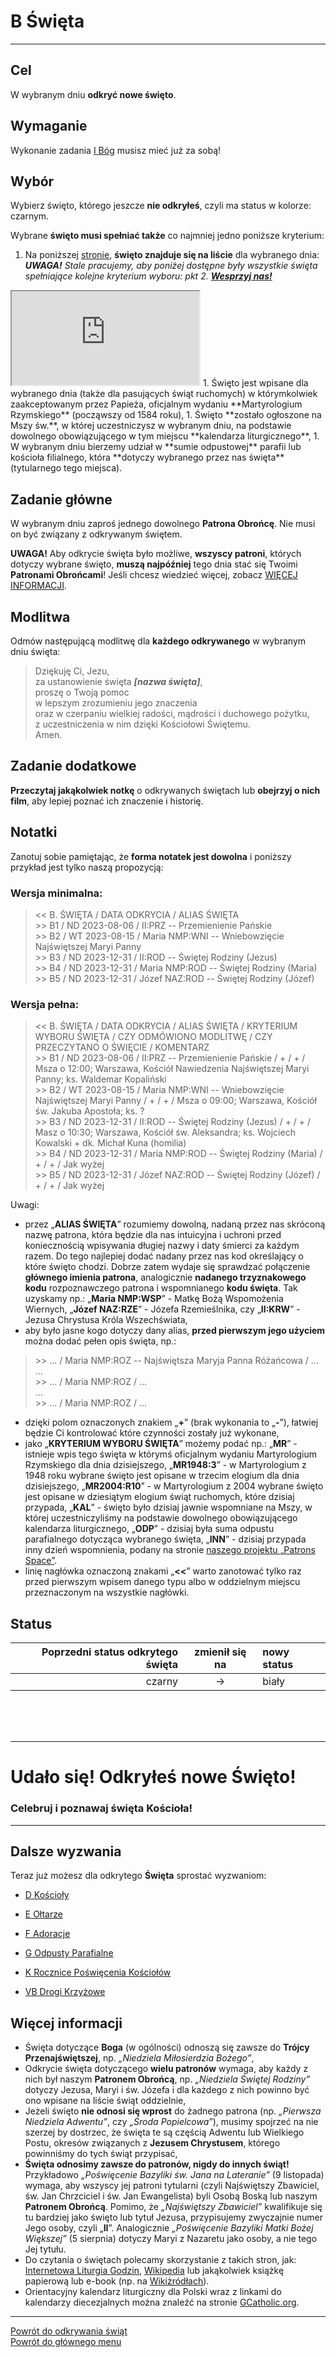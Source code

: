 # <span class="status status-list"><span class="status status-white">B</span> Święta</span>
---
## Cel
W <span class="selected-day-info">wybranym dniu</span> **odkryć nowe święto**.
## Wymaganie
Wykonanie zadania [<span class="status status-list"><span class="status status-god">I</span> Bóg</span>](bog.md) musisz mieć już za sobą!
## Wybór
Wybierz święto, którego jeszcze **nie odkryłeś**, czyli ma status w kolorze: <span class="status status-black">czarnym</span>.

Wybrane **święto musi spełniać także** co najmniej jedno poniższe kryterium:
1. Na poniższej [stronie](https://pl.patrons.space/dates/list-of-feasts), **święto znajduje się na liście** dla <span class="selected-day-info"> wybranego dnia</span>:  
_**UWAGA!** Stale pracujemy, aby poniżej dostępne były wszystkie święta spełniające kolejne kryterium wyboru: pkt 2. [**Wesprzyj nas!**](https://pl.gratiadei.org/#wesprzyj-nas)_
<iframe id="my-patrons-for-today" src="https://pl.patrons.space/dates/list-of-feasts?content-only=1"></iframe>
1. Święto jest wpisane dla <span class="selected-day-info">wybranego dnia</span> (także dla pasujących świąt ruchomych) w którymkolwiek zaakceptowanym przez Papieża, oficjalnym wydaniu **Martyrologium Rzymskiego** (począwszy od 1584 roku),
1. Święto **zostało ogłoszone na Mszy św.**, w której uczestniczysz w <span class="selected-day-info">wybranym dniu</span>, na podstawie dowolnego obowiązującego w tym miejscu **kalendarza liturgicznego**,
1. W <span class="selected-day-info">wybranym dniu</span> bierzemy udział w **sumie odpustowej** parafii lub kościoła filialnego, która **dotyczy wybranego przez nas święta** (tytularnego tego miejsca).

## Zadanie główne
W <span class="selected-day-info">wybranym dniu</span> zaproś jednego dowolnego **Patrona Obrońcę**. Nie musi on być związany z odkrywanym świętem.

**UWAGA!** Aby odkrycie święta było możliwe, **wszyscy patroni**, których dotyczy wybrane święto, **muszą najpóźniej** <span class="selected-day-info">tego dnia</span> stać się Twoimi **Patronami Obrońcami**! Jeśli chcesz wiedzieć więcej, zobacz [WIĘCEJ INFORMACJI](#swieta-wiecej-informacji).
## Modlitwa
Odmów następującą modlitwę dla **każdego odkrywanego** w <span class="selected-day-info">wybranym dniu</span> święta:
> Dziękuję Ci, Jezu,  
> za ustanowienie święta _**[nazwa święta]**_,  
> proszę o Twoją pomoc  
> w lepszym zrozumieniu jego znaczenia  
> oraz w czerpaniu wielkiej radości, mądrości i duchowego pożytku,  
> z uczestniczenia w nim dzięki Kościołowi Świętemu.  
> Amen.
## Zadanie dodatkowe
**Przeczytaj jakąkolwiek notkę** o odkrywanych świętach lub **obejrzyj o nich film**, aby lepiej poznać ich znaczenie i historię.
## Notatki
Zanotuj sobie pamiętając, że **forma notatek jest dowolna** i poniższy przykład jest tylko naszą propozycją:
### Wersja minimalna:
> \<\< B. ŚWIĘTA / DATA ODKRYCIA / ALIAS ŚWIĘTA  
> \>\> B1 / ND 2023-08-06 / II:PRZ -- Przemienienie Pańskie  
> \>\> B2 / WT 2023-08-15 / Maria NMP:WNI -- Wniebowzięcie Najświętszej Maryi Panny  
> \>\> B3 / ND 2023-12-31 / II:ROD -- Świętej Rodziny (Jezus)  
> \>\> B4 / ND 2023-12-31 / Maria NMP:ROD -- Świętej Rodziny (Maria)  
> \>\> B5 / ND 2023-12-31 / Józef NAZ:ROD -- Świętej Rodziny (Józef)
### Wersja pełna:
> \<\< B. ŚWIĘTA / DATA ODKRYCIA / ALIAS ŚWIĘTA / KRYTERIUM WYBORU ŚWIĘTA / CZY ODMÓWIONO MODLITWĘ / CZY PRZECZYTANO O ŚWIĘCIE / KOMENTARZ  
> \>\> B1 / ND 2023-08-06 / II:PRZ -- Przemienienie Pańskie / + / + / Msza o 12:00; Warszawa, Kościół Nawiedzenia Najświętszej Maryi Panny; ks. Waldemar Kopaliński  
> \>\> B2 / WT 2023-08-15 / Maria NMP:WNI -- Wniebowzięcie Najświętszej Maryi Panny / + / + / Msza o 09:00; Warszawa, Kościół św. Jakuba Apostoła; ks. ?  
> \>\> B3 / ND 2023-12-31 / II:ROD -- Świętej Rodziny (Jezus) / + / + / Masz o 10:30; Warszawa, Kościół św. Aleksandra; ks. Wojciech Kowalski + dk. Michał Kuna (homilia)  
> \>\> B4 / ND 2023-12-31 / Maria NMP:ROD -- Świętej Rodziny (Maria) / + / + / Jak wyżej  
> \>\> B5 / ND 2023-12-31 / Józef NAZ:ROD -- Świętej Rodziny (Józef) / + / + / Jak wyżej

Uwagi:
- przez „**ALIAS ŚWIĘTA**” rozumiemy dowolną, nadaną przez nas skróconą nazwę patrona, która będzie dla nas intuicyjna i uchroni przed koniecznością wpisywania długiej nazwy i daty śmierci za każdym razem. Do tego najlepiej dodać nadany przez nas kod określający o które święto chodzi. Dobrze zatem wydaje się sprawdzać połączenie **głównego imienia patrona**, analogicznie **nadanego trzyznakowego kodu** rozpoznawczego patrona i wspomnianego **kodu święta**. Tak uzyskamy np.: „**Maria NMP:WSP**” - Matkę Bożą Wspomożenia Wiernych, „**Józef NAZ:RZE**” - Józefa Rzemieślnika, czy „**II:KRW**” - Jezusa Chrystusa Króla Wszechświata,
- aby było jasne kogo dotyczy dany alias, **przed pierwszym jego użyciem** można dodać pełen opis święta, np.:
> \>\> ... / Maria NMP:ROZ -- Najświętsza Maryja Panna Różańcowa / ...  
> ...  
> \>\> ... / Maria NMP:ROZ / ...  
> ...  
> \>\> ... / Maria NMP:ROZ / ...
- dzięki polom oznaczonych znakiem „**+**” (brak wykonania to „**-**”), łatwiej będzie Ci kontrolować które czynności zostały już wykonane,
- jako „**KRYTERIUM WYBORU ŚWIĘTA**” możemy podać np.: „**MR**” - istnieje wpis tego święta w którymś oficjalnym wydaniu Martyrologium Rzymskiego dla dnia dzisiejszego, „**MR1948:3**” - w Martyrologium z 1948 roku wybrane święto jest opisane w trzecim elogium dla dnia dzisiejszego, „**MR2004:R10**” - w Martyrologium z 2004 wybrane święto jest opisane w dziesiątym elogium świąt ruchomych, które dzisiaj przypada, „**KAL**” - święto było dzisiaj jawnie wspomniane na Mszy, w której uczestniczyliśmy na podstawie dowolnego obowiązującego kalendarza liturgicznego, „**ODP**” - dzisiaj była suma odpustu parafialnego dotycząca wybranego święta, „**INN**” - dzisiaj przypada inny dzień wspomnienia, podany na stronie [naszego projektu „Patrons Space”](https://pl.patrons.space).
- linię nagłówka oznaczoną znakami „**<<**” warto zanotować tylko raz przed pierwszym wpisem danego typu albo w oddzielnym miejscu przeznaczonym na wszystkie nagłówki.
## Status
| Poprzedni status odkrytego święta | zmienił się na | nowy status |
|---:|:---:|:---|
|<span class="status status-black">czarny</span>|→|<span class="status status-white">biały</span>|

<br />
<br />
<br />

---
# Udało się! Odkryłeś nowe **Święto**!
### <div class="colored centered">Celebruj i poznawaj święta Kościoła!</div>
---

## Dalsze wyzwania
Teraz już możesz dla odkrytego **Święta** sprostać wyzwaniom:
- [<span class="status status-list"><span class="status status-list">D</span> Kościoły</span>](koscioly.md)

- [<span class="status status-list"><span class="status status-list">E</span> Ołtarze</span>](oltarze.md)

- [<span class="status status-list"><span class="status status-list">F</span> Adoracje</span>](adoracje.md)

- [<span class="status status-list"><span class="status status-list">G</span> Odpusty Parafialne</span>](odpusty_parafialne.md)

- [<span class="status status-list"><span class="status status-list">K</span> Rocznice Poświęcenia Kościołów</span>](rocznice_poswiecenia_kosciolow.md)

- [<span class="status status-list"><span class="status status-list">VB</span> Drogi Krzyżowe</span>](drogi_krzyzowe.md)
## <span id="swieta-wiecej-informacji">Więcej informacji</span>
- Święta dotyczące **Boga** (w ogólności) odnoszą się zawsze do **Trójcy Przenajświętszej**, np. _„Niedziela Miłosierdzia Bożego”_,
- Odkrycie święta dotyczącego **wielu patronów** wymaga, aby każdy z nich był naszym **Patronem Obrońcą**, np. _„Niedziela Świętej Rodziny”_ dotyczy Jezusa, Maryi i św. Józefa i dla każdego z nich powinno być ono wpisane na liście świąt oddzielnie,
- Jeżeli święto **nie odnosi się wprost** do żadnego patrona (np. _„Pierwsza Niedziela Adwentu”_, czy _„Środa Popielcowa”_), musimy spojrzeć na nie szerzej by dostrzec, że święta te są częścią Adwentu lub Wielkiego Postu, okresów związanych z **Jezusem Chrystusem**, którego powinniśmy do tych świąt przypisać,
- **Święta odnosimy zawsze do patronów, nigdy do innych świąt!** Przykładowo _„Poświęcenie Bazyliki św. Jana na Lateranie”_ (9 listopada) wymaga, aby wszyscy jej patroni tytularni (czyli Najświętszy Zbawiciel, św. Jan Chrzciciel i św. Jan Ewangelista) byli Osobą Boską lub naszym **Patronem Obrońcą**. Pomimo, że _„Najświętszy Zbawiciel”_ kwalifikuje się tu bardziej jako święto lub tytuł Jezusa, przypisujemy zwyczajnie numer Jego osoby, czyli „**II**”. Analogicznie _„Poświęcenie Bazyliki Matki Bożej Większej”_ (5 sierpnia) dotyczy Maryi z Nazaretu jako osoby, a nie tego Jej tytułu.
- Do czytania o świętach polecamy skorzystanie z takich stron, jak: [Internetowa Liturgia Godzin](https://brewiarz.pl/czytelnia/swieci/index.php3), [Wikipedia](https://pl.wikipedia.org/wiki/%C5%9Awi%C4%99ta_katolickie_w_Polsce) lub jakąkolwiek książkę papierową lub e-book (np. na [Wikiżródłach](https://pl.wikisource.org/wiki/%C5%BBywoty_%C5%9Awi%C4%99tych_Pa%C5%84skich_na_wszystkie_dnie_roku)).
- Orientacyjny kalendarz liturgiczny dla Polski wraz z linkami do kalendarzy diecezjalnych można znaleźć na stronie [GCatholic.org](http://www.gcatholic.org/calendar/2023/PL-pl.htm).

---
[Powrót do odkrywania świąt](jak_odkrywac_swieta.md)  
[Powrót do głównego menu](index.md)
